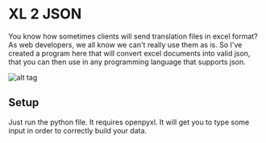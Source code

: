 # XL 2 JSON

You know how sometimes clients will send translation files in excel format?  As web developers, we all know we can't really use them as is.  So I've created a program here that will convert excel documents into valid json, that you can then use in any programming language that supports json.

![alt tag](https://github.com/nickgermaine/XL2json/blob/master/images/converted.png)

## Setup

Just run the python file.  It requires openpyxl.  It will get you to type some input in order to correctly build your data.

